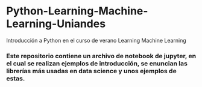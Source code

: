 # Python-Learning-Machine-Learning-Uniandes
Introducción a Python en el curso de verano Learning Machine Learning

### Este repositorio contiene un archivo de notebook de jupyter, en el cual se realizan ejemplos de introducción, se enuncian las librerías más usadas en data science y unos ejemplos de estas.
